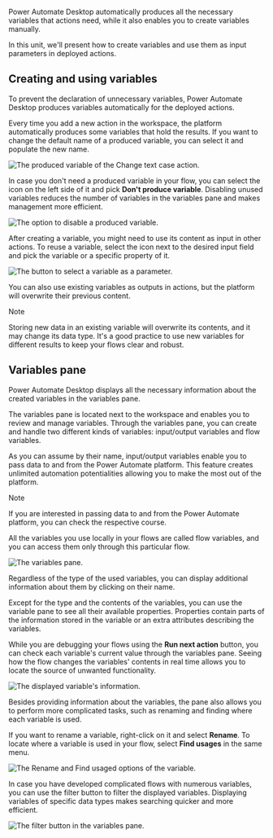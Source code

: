 Power Automate Desktop automatically produces all the necessary variables that actions need, while it also enables you to create variables manually. 

In this unit, we'll present how to create variables and use them as input parameters in deployed actions. 

## Creating and using variables

To prevent the declaration of unnecessary variables, Power Automate Desktop produces variables automatically for the deployed actions.

Every time you add a new action in the workspace, the platform automatically produces some variables that hold the results. If you want to change the default name of a produced variable, you can select it and populate the new name.  

![The produced variable of the Change text case action.](..\media\produced-variables.png)

In case you don't need a produced variable in your flow, you can select the icon on the left side of it and pick **Don't produce variable**. Disabling unused variables reduces the number of variables in the variables pane and makes management more efficient. 

![The option to disable a produced variable.](..\media\disabled-produced-variables.png)

After creating a variable, you might need to use its content as input in other actions. To reuse a variable, select the icon next to the desired input field and pick the variable or a specific property of it.

![The button to select a variable as a parameter.](..\media\select-variable-button.png)

You can also use existing variables as outputs in actions, but the platform will overwrite their previous content.

> [!NOTE]
> Storing new data in an existing variable will overwrite its contents, and it may change its data type. It's a good practice to use new variables for different results to keep your flows clear and robust.

## Variables pane

Power Automate Desktop displays all the necessary information about the created variables in the variables pane. 

The variables pane is located next to the workspace and enables you to review and manage variables. Through the variables pane, you can create and handle two different kinds of variables: input/output variables and flow variables. 

As you can assume by their name, input/output variables enable you to pass data to and from the Power Automate platform. This feature creates unlimited automation potentialities allowing you to make the most out of the platform.

> [!NOTE]
> If you are interested in passing data to and from the Power Automate platform, you can check the respective course. 

All the variables you use locally in your flows are called flow variables, and you can access them only through this particular flow. 

![The variables pane.](..\media\variables-pane.png)

Regardless of the type of the used variables, you can display additional information about them by clicking on their name. 

Except for the type and the contents of the variables, you can use the variable pane to see all their available properties. Properties contain parts of the information stored in the variable or an extra attributes describing the variables.

While you are debugging your flows using the **Run next action** button, you can check each variable's current value through the variables pane. Seeing how the flow changes the variables' contents in real time allows you to locate the source of unwanted functionality. 

![The displayed variable's information.](..\media\variable-infomration.png)

Besides providing information about the variables, the pane also allows you to perform more complicated tasks, such as renaming and finding where each variable is used.

If you want to rename a variable, right-click on it and select **Rename**. To locate where a variable is used in your flow, select **Find usages** in the same menu. 

![The Rename and Find usaged options of the variable.](..\media\rename-find-usage-variable.png)

In case you have developed complicated flows with numerous variables, you can use the filter button to filter the displayed variables. Displaying variables of specific data types makes searching quicker and more efficient. 

![The filter button in the variables pane.](..\media\variables-filter.png)